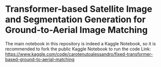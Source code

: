 # Transformer-based Satellite Image and Segmentation Generation for Ground-to-Aerial Image Matching

The main notebook in this repository is indeed a Kaggle Notebook, so it is recommended to fork the public Kaggle Notebook to run the code
Link: https://www.kaggle.com/code/carotenutoalessandro/fixed-transformer-based-ground-to-aerial-matching
